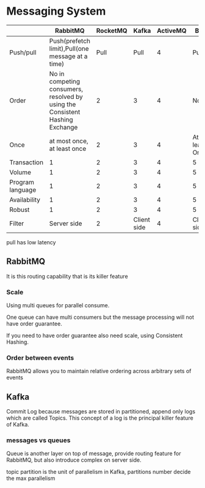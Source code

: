 # Messaging System

|    | RabbitMQ | RocketMQ | Kafka | ActiveMQ | BES |
| -- | -------- | -------- | ----- | -------- | ------ |
| Push/pull | Push(prefetch limit),Pull(one message at a time)  | Pull  | Pull | 4  | Pull |
| Order | No in competing consumers, resolved by using the Consistent Hashing Exchange  | 2  | 3  | 4  | No  |
| Once | at most once, at least once  | 2  | 3  | 4  | At least Once |
| Transaction | 1  | 2  | 3  | 4  | 5  |
| Volume | 1  | 2  | 3  | 4  | 5  |
| Program language | 1  | 2  | 3  | 4  | 5  |
| Availability | 1  | 2  | 3  | 4  | 5  |
| Robust | 1  | 2  | 3  | 4  | 5  |
| Filter | Server side  | 2  | Client side  | 4  | Client side  |



pull has low latency




## RabbitMQ 


It is this routing capability that is its killer feature


### Scale

Using multi queues for parallel consume.

One queue can have multi consumers but the message processing will not have order guarantee.

If you need to have order guarantee also need scale, using Consistent Hashing. 

### Order between events

RabbitMQ allows you to maintain relative ordering across arbitrary sets of events

## Kafka

Commit Log because messages are stored in partitioned, append only logs which are called Topics. This concept of a log is the principal killer feature of Kafka.

### messages vs queues

Queue is another layer on top of message, provide routing feature for RabbitMQ, but also introduce complex on server side.


topic partition is the unit of parallelism in Kafka, partitions number decide the max parallelism

